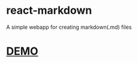 # react-markdown
A simple webapp for creating markdown(.md) files

# [DEMO](https://devabhsk.github.io/react-markdown/)